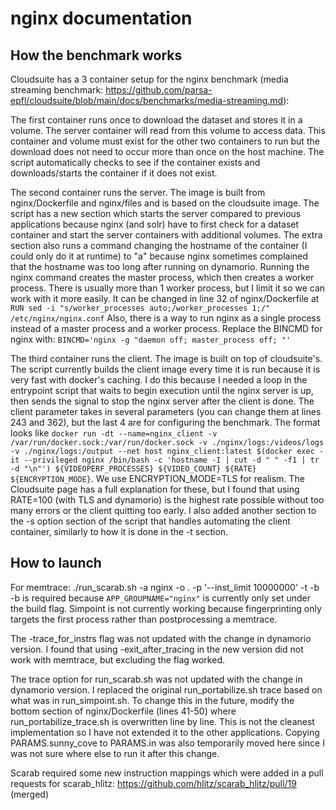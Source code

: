 # nginx documentation

## How the benchmark works

Cloudsuite has a 3 container setup for the nginx benchmark (media streaming benchmark: https://github.com/parsa-epfl/cloudsuite/blob/main/docs/benchmarks/media-streaming.md):

The first container runs once to download the dataset and stores it in a volume. The server container will read from this volume to access data. This container and volume must exist for the other two containers to run but the download does not need to occur more than once on the host machine. The script automatically checks to see if the container exists and downloads/starts the container if it does not exist.

The second container runs the server. The image is built from nginx/Dockerfile and nginx/files and is based on the cloudsuite image. The script has a new section which starts the server compared to previous applications because nginx (and solr) have to first check for a dataset container and start the server containers with additional volumes. The extra section also runs a command changing the hostname of the container (I could only do it at runtime) to "a" because nginx sometimes complained that the hostname was too long after running on dynamorio. Running the nginx command creates the master process, which then creates a worker process. There is usually more than 1 worker process, but I limit it so we can work with it more easily. It can be changed in line 32 of nginx/Dockerfile at
`RUN sed -i "s/worker_processes auto;/worker_processes 1;/" /etc/nginx/nginx.conf`
Also, there is a way to run nginx as a single process instead of a master process and a worker process. Replace the BINCMD for nginx with:
`BINCMD='nginx -g "daemon off; master_process off; "'`

The third container runs the client. The image is built on top of cloudsuite's. The script currently builds the client image every time it is run because it is very fast with docker's caching. I do this because I needed a loop in the entrypoint script that waits to begin execution until the nginx server is up, then sends the signal to stop the nginx server after the client is done. The client parameter takes in several parameters (you can change them at lines 243 and 362), but the last 4 are for configuring the benchmark. The format looks like 
`docker run -dt --name=nginx_client -v /var/run/docker.sock:/var/run/docker.sock -v ./nginx/logs:/videos/logs -v ./nginx/logs:/output --net host nginx_client:latest $(docker exec -it --privileged nginx /bin/bash -c 'hostname -I | cut -d " " -f1 | tr -d "\n"') ${VIDEOPERF_PROCESSES} ${VIDEO_COUNT} ${RATE} ${ENCRYPTION_MODE}`.
We use ENCRYPTION_MODE=TLS for realism. The Cloudsuite page has a full explanation for these, but I found that using RATE=100 (with TLS and dynamorio) is the highest rate possible without too many errors or the client quitting too early. I also added another section to the -s option section of the script that handles automating the client container, similarly to how it is done in the -t section.

## How to launch

For memtrace: ./run_scarab.sh -a nginx -o . -p '--inst_limit 10000000' -t -b
-b is required because `APP_GROUPNAME="nginx"` is currently only set under the build flag. Simpoint is not currently working because fingerprinting only targets the first process rather than postprocessing a memtrace.

The -trace_for_instrs flag was not updated with the change in dynamorio version. I found that using -exit_after_tracing in the new version did not work with memtrace, but excluding the flag worked. 

The trace option for run_scarab.sh was not updated with the change in dynamorio version. I replaced the original run_portabilize.sh trace based on what was in run_simpoint.sh. To change this in the future, modify the bottom section of nginx/Dockerfile (lines 41-50) where run_portabilize_trace.sh is overwritten line by line. This is not the cleanest implementation so I have not extended it to the other applications.
Copying PARAMS.sunny_cove to PARAMS.in was also temporarily moved here since I was not sure where else to run it after this change.

Scarab required some new instruction mappings which were added in a pull requests for scarab_hlitz: https://github.com/hlitz/scarab_hlitz/pull/19 (merged)